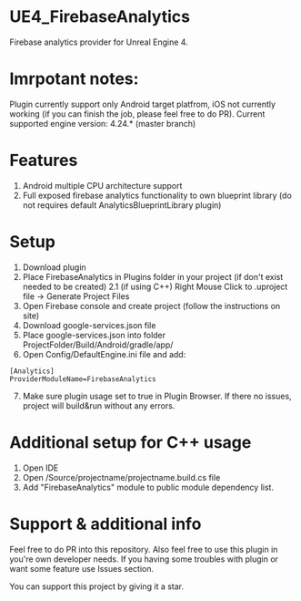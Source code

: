 # UE4_FirebaseAnalytics
Firebase analytics provider for Unreal Engine 4. 

# Imrpotant notes: 
Plugin currently support only Android target platfrom, iOS not currently working (if you can finish the job, please feel free to do PR).
Current supported engine version: 4.24.* (master branch)

# Features
1. Android multiple CPU architecture support
2. Full exposed firebase analytics functionality to own blueprint library (do not requires default AnalyticsBlueprintLibrary plugin)

# Setup
1. Download plugin
2. Place FirebaseAnalytics in Plugins folder in your project (if don't exist needed to be created)
2.1 (if using C++) Right Mouse Click to .uproject file -> Generate Project Files 
3. Open Firebase console and create project (follow the instructions on site)
4. Download google-services.json file
5. Place google-services.json into folder ProjectFolder/Build/Android/gradle/app/ 
6. Open Config/DefaultEngine.ini file and add:
```
[Analytics]
ProviderModuleName=FirebaseAnalytics
```
7. Make sure plugin usage set to true in Plugin Browser. If there no issues, project will build&run without any errors. 

# Additional setup for C++ usage
1. Open IDE
2. Open /Source/projectname/projectname.build.cs file 
3. Add "FirebaseAnalytics" module to public module dependency list. 

# Support & additional info
Feel free to do PR into this repository. Also feel free to use this plugin in you're own developer needs.
If you having some troubles with plugin or want some feature use Issues section.

You can support this project by giving it a star.
